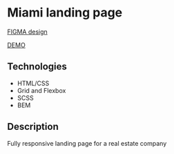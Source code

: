 # Miami landing page
[FIGMA design](https://www.figma.com/file/nHz8bflIwJaWP3P99vKTH5/miami_home_new?node-id=16033%3A3)

[DEMO](https://dlugash.github.io/layout_miami/)

## Technologies
- HTML/CSS
- Grid and Flexbox
- SCSS
- BEM

## Description
Fully responsive landing page for a real estate company

